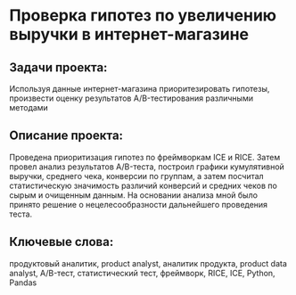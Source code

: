  # Проверка гипотез по увеличению выручки в интернет-магазине
 
 ## Задачи проекта:
 Используя данные интернет-магазина приоритезировать гипотезы, произвести оценку результатов A/B-тестирования различными методами
 ## Описание проекта:
Проведена приоритизация гипотез по фреймворкам ICE и RICE. Затем провел анализ
результатов A/B-теста, построил графики кумулятивной выручки, среднего чека,
конверсии по группам, а затем посчитал статистическую значимость различий конверсий
и средних чеков по сырым и очищенным данным. На основании анализа мной было
принято решение о нецелесообразности дальнейшего проведения теста.
## Ключевые слова:
продуктовый аналитик, product analyst, аналитик продукта, product data analyst, A/B-тест, статистический тест, фреймворк, RICE, ICE,
Python, Pandas 
